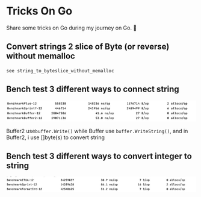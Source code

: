 # Tricks On Go
Share some tricks on Go during my journey on Go. 🚀

## Convert strings 2 slice of Byte (or reverse) without memalloc
    see string_to_byteslice_without_memalloc

## Bench test 3 different ways to connect string

![bench_connect_of_string](./pic/bench_connect_of_string.png)

Buffer2 use`buffer.Write()` while Buffer use `buffer.WriteString()`, and in Buffer2, i use []byte(s) to convert string



## Bench test 3 different ways to convert integer to string

![bench_i2s](./pic/bench_i2s.png)

